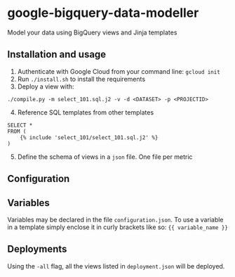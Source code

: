 # google-bigquery-data-modeller
Model your data using BigQuery views and Jinja templates

## Installation and usage

1. Authenticate with Google Cloud from your command line: `gcloud init`
2. Run `./install.sh` to install the requirements 
3. Deploy a view with: 
```
./compile.py -m select_101.sql.j2 -v -d <DATASET> -p <PROJECTID>
```
4. Reference SQL templates from other templates
```
SELECT *
FROM (
    {% include 'select_101/select_101.sql.j2' %}
)
```
5. Define the schema of views in a `json` file. One file per metric

## Configuration

## Variables

Variables may be declared in the file `configuration.json`. To use a variable in a template simply enclose it in curly brackets like so:
```{{ variable_name }}```

## Deployments

Using the `-all` flag, all the views listed in `deployment.json` will be deployed.
